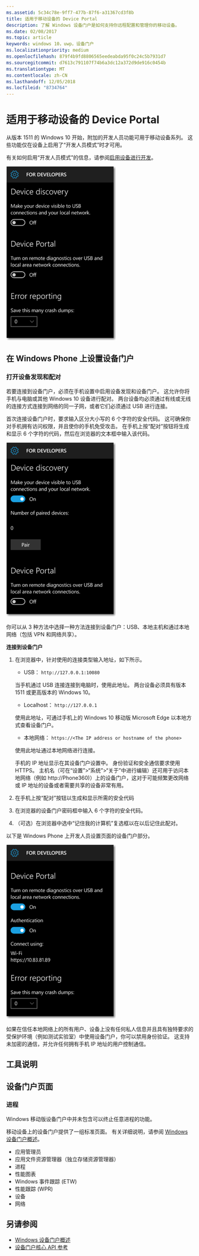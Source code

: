 ```yaml
---
ms.assetid: 5c34c78e-9ff7-477b-87f6-a31367cd3f8b
title: 适用于移动设备的 Device Portal
description: 了解 Windows 设备门户是如何支持你远程配置和管理你的移动设备。
ms.date: 02/08/2017
ms.topic: article
keywords: windows 10，uwp，设备门户
ms.localizationpriority: medium
ms.openlocfilehash: 879f4b9fd8806565eedeabda95f0c24c5b7931d7
ms.sourcegitcommit: d7613c791107f74b6a3dc12a372d9de916c0454b
ms.translationtype: MT
ms.contentlocale: zh-CN
ms.lasthandoff: 12/05/2018
ms.locfileid: "8734764"
---
```

# <a name="device-portal-for-mobile"></a>适用于移动设备的 Device Portal

从版本 1511 的 Windows 10 开始，附加的开发人员功能可用于移动设备系列。 这些功能仅在设备上启用了“开发人员模式”时才可用。

有关如何启用“开发人员模式”的信息，请参阅[启用设备进行开发](../get-started/enable-your-device-for-development.md)。

![设备门户设置](images/device-portal/mob-dev-mode-options.png)

## <a name="set-up-device-portal-on-windows-phone"></a>在 Windows Phone 上设置设备门户

### <a name="turn-on-device-discovery-and-pairing"></a>打开设备发现和配对

若要连接到设备门户，必须在手机设置中启用设备发现和设备门户。 这允许你将手机与电脑或其他 Windows 10 设备进行配对。 两台设备均必须通过有线或无线的连接方式连接到网络的同一子网，或者它们必须通过 USB 进行连接。

首次连接设备门户时，要求输入区分大小写的 6 个字符的安全代码。 这可确保你对手机拥有访问权限，并且使你的手机免受攻击。 在手机上按“配对”按钮将生成和显示 6 个字符的代码，然后在浏览器的文本框中输入该代码。

![开发人员模式设备发现设置](images/device-portal/mob-dev-mode-pairing.png)

你可以从 3 种方法中选择一种方法连接到设备门户：USB、本地主机和通过本地网络（包括 VPN 和网络共享）。

**连接到设备门户**

1. 在浏览器中，针对使用的连接类型输入地址，如下所示。

    - USB： `http://127.0.0.1:10080`

    当手机通过 USB 连接连接到电脑时，使用此地址。 两台设备必须具有版本 1511 或更高版本的 Windows 10。
    
    - Localhost： `http://127.0.0.1`

    使用此地址，可通过手机上的 Windows 10 移动版 Microsoft Edge 以本地方式查看设备门户。
    
    - 本地网络： `https://<The IP address or hostname of the phone>`

    使用此地址通过本地网络进行连接。

    手机的 IP 地址显示在其设备门户设置中。 身份验证和安全通信要求使用 HTTPS。 主机名（可在“设置”>“系统”>“关于”中进行编辑）还可用于访问本地网络（例如 http://Phone360)）上的设备门户，这对于可能频繁更改网络或 IP 地址的设备或者需要共享的设备非常有用。 

2. 在手机上按“配对”按钮以生成和显示所需的安全代码

3. 在浏览器的设备门户密码框中输入 6 个字符的安全代码。

4. （可选）在浏览器中选中“记住我的计算机”复选框以在以后记住此配对。

以下是 Windows Phone 上开发人员设置页面的设备门户部分。

![设备门户设置](images/device-portal/mob-dev-mode-portal.png)

如果在信任本地网络上的所有用户、设备上没有任何私人信息并且具有独特要求的受保护环境（例如测试实验室）中使用设备门户，你可以禁用身份验证。 这支持未加密的通信，并允许任何拥有手机 IP 地址的用户控制通信。

## <a name="tool-notes"></a>工具说明

## <a name="device-portal-pages"></a>设备门户页面
### <a name="processes"></a>进程

Windows 移动版设备门户中并未包含可以终止任意进程的功能。 

移动设备上的设备门户提供了一组标准页面。 有关详细说明，请参阅 [Windows 设备门户概述](device-portal.md)。

- 应用管理员
- 应用文件资源管理器（独立存储资源管理器）
- 进程
- 性能图表
- Windows 事件跟踪 (ETW)
- 性能跟踪 (WPR) 
- 设备
- 网络

## <a name="see-also"></a>另请参阅

* [Windows 设备门户概述](device-portal.md)
* [设备门户核心 API 参考](https://docs.microsoft.com/windows/uwp/debug-test-perf/device-portal-api-core)
